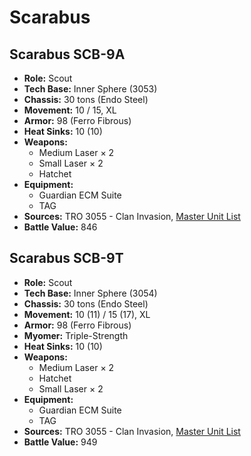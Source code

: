 # Scarabus
## Scarabus SCB-9A
- **Role:** Scout
- **Tech Base:** Inner Sphere (3053)
- **Chassis:** 30 tons (Endo Steel)
- **Movement:** 10 / 15, XL
- **Armor:** 98 (Ferro Fibrous)
- **Heat Sinks:** 10 (10)
- **Weapons:**
  - Medium Laser × 2
  - Small Laser × 2
  - Hatchet
- **Equipment:**
  - Guardian ECM Suite
  - TAG
- **Sources:** TRO 3055 - Clan Invasion, [Master Unit List](http://masterunitlist.info/Unit/Details/2813/scarabus-scb-9a)
- **Battle Value:** 846

## Scarabus SCB-9T
- **Role:** Scout
- **Tech Base:** Inner Sphere (3054)
- **Chassis:** 30 tons (Endo Steel)
- **Movement:** 10 (11) / 15 (17), XL
- **Armor:** 98 (Ferro Fibrous)
- **Myomer:** Triple-Strength
- **Heat Sinks:** 10 (10)
- **Weapons:**
  - Medium Laser × 2
  - Hatchet
  - Small Laser × 2
- **Equipment:**
  - Guardian ECM Suite
  - TAG
- **Sources:** TRO 3055 - Clan Invasion, [Master Unit List](http://masterunitlist.info/Unit/Details/2814/scarabus-scb-9t)
- **Battle Value:** 949

